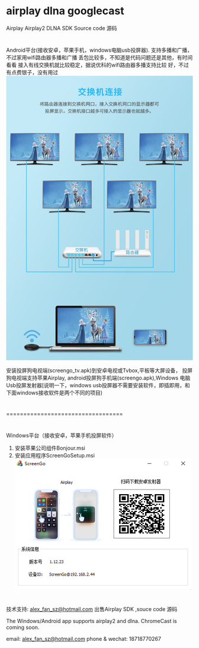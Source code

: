 # airplay dlna googlecast
Airplay Airplay2 DLNA SDK Source code 源码
#
Android平台(接收安卓，苹果手机，windows电脑usb投屏器).
支持多播和广播， 不过家用wifi路由器多播和广播
丢包比较多，不知道是代码问题还是其他，有时间看看
接入有线交换机就比较稳定，据说优科的wifi路由器多播支持比较
好，不过有点费银子，没有用过
![image](screengo_1.jpg)

安装投屏狗电视端(screengo_tv.apk)到安卓电视或Tvbox,平板等大屏设备，
投屏狗电视端支持苹果Airplay, android投屏狗手机端(screengo.apk),Windows 电脑Usb投屏发射器[说明一下，windows usb投屏器不需要安装软件，即插即用，和下面windows接收软件是两个不同的项目)


#
#
#
#
==================================
#
Windows平台（接收安卓，苹果手机投屏软件）
1. 安装苹果公司组件Bonjour.msi
2. 安装应用程序ScreenGoSetup.msi
![image](win_reciever.png)

#
技术支持: alex_fan_sz@hotmail.com
出售Airplay SDK ,souce code 源码

The Windows/Android app supports airplay2 and dlna.
ChromeCast is coming soon.

email: alex_fan_sz@hotmail.com
phone & wechat: 18718770267

